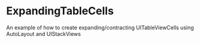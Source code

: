 # ExpandingTableCells
An example of how to create expanding/contracting UITableViewCells using AutoLayout and UIStackViews
